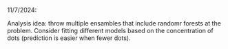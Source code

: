 11/7/2024:

Analysis idea: throw multiple ensambles that include randomr forests at the problem. Consider fitting different
models based on the concentration of dots (prediction is easier when fewer dots).
